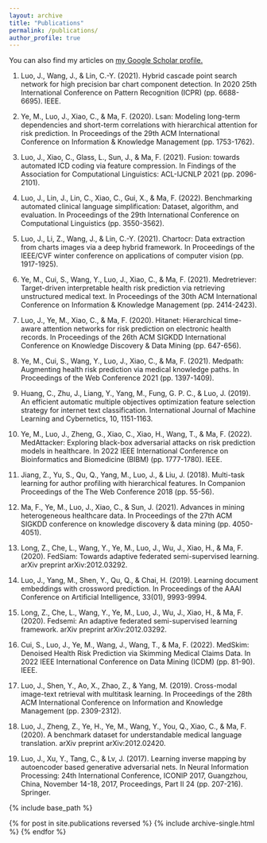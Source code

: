 ```yaml
---
layout: archive
title: "Publications"
permalink: /publications/
author_profile: true
---
```


You can also find my articles on <u><a href="https://scholar.google.com/citations?user=pmLGdM0AAAAJ&hl=zh-CN">my Google Scholar profile</a>.</u>

1. Luo, J., Wang, J., & Lin, C.-Y. (2021). Hybrid cascade point search network for high precision bar chart component detection. In 2020 25th International Conference on Pattern Recognition (ICPR) (pp. 6688-6695). IEEE.

2. Ye, M., Luo, J., Xiao, C., & Ma, F. (2020). Lsan: Modeling long-term dependencies and short-term correlations with hierarchical attention for risk prediction. In Proceedings of the 29th ACM International Conference on Information & Knowledge Management (pp. 1753-1762).

3. Luo, J., Xiao, C., Glass, L., Sun, J., & Ma, F. (2021). Fusion: towards automated ICD coding via feature compression. In Findings of the Association for Computational Linguistics: ACL-IJCNLP 2021 (pp. 2096-2101).

4. Luo, J., Lin, J., Lin, C., Xiao, C., Gui, X., & Ma, F. (2022). Benchmarking automated clinical language simplification: Dataset, algorithm, and evaluation. In Proceedings of the 29th International Conference on Computational Linguistics (pp. 3550-3562).

5. Luo, J., Li, Z., Wang, J., & Lin, C.-Y. (2021). Chartocr: Data extraction from charts images via a deep hybrid framework. In Proceedings of the IEEE/CVF winter conference on applications of computer vision (pp. 1917-1925).

6. Ye, M., Cui, S., Wang, Y., Luo, J., Xiao, C., & Ma, F. (2021). Medretriever: Target-driven interpretable health risk prediction via retrieving unstructured medical text. In Proceedings of the 30th ACM International Conference on Information & Knowledge Management (pp. 2414-2423).

7. Luo, J., Ye, M., Xiao, C., & Ma, F. (2020). Hitanet: Hierarchical time-aware attention networks for risk prediction on electronic health records. In Proceedings of the 26th ACM SIGKDD International Conference on Knowledge Discovery & Data Mining (pp. 647-656).

8. Ye, M., Cui, S., Wang, Y., Luo, J., Xiao, C., & Ma, F. (2021). Medpath: Augmenting health risk prediction via medical knowledge paths. In Proceedings of the Web Conference 2021 (pp. 1397-1409).

9. Huang, C., Zhu, J., Liang, Y., Yang, M., Fung, G. P. C., & Luo, J. (2019). An efficient automatic multiple objectives optimization feature selection strategy for internet text classification. International Journal of Machine Learning and Cybernetics, 10, 1151-1163.

10. Ye, M., Luo, J., Zheng, G., Xiao, C., Xiao, H., Wang, T., & Ma, F. (2022). MedAttacker: Exploring black-box adversarial attacks on risk prediction models in healthcare. In 2022 IEEE International Conference on Bioinformatics and Biomedicine (BIBM) (pp. 1777-1780). IEEE.

11. Jiang, Z., Yu, S., Qu, Q., Yang, M., Luo, J., & Liu, J. (2018). Multi-task learning for author profiling with hierarchical features. In Companion Proceedings of the The Web Conference 2018 (pp. 55-56).

12. Ma, F., Ye, M., Luo, J., Xiao, C., & Sun, J. (2021). Advances in mining heterogeneous healthcare data. In Proceedings of the 27th ACM SIGKDD conference on knowledge discovery & data mining (pp. 4050-4051).

13. Long, Z., Che, L., Wang, Y., Ye, M., Luo, J., Wu, J., Xiao, H., & Ma, F. (2020). FedSiam: Towards adaptive federated semi-supervised learning. arXiv preprint arXiv:2012.03292.

14. Luo, J., Yang, M., Shen, Y., Qu, Q., & Chai, H. (2019). Learning document embeddings with crossword prediction. In Proceedings of the AAAI Conference on Artificial Intelligence, 33(01), 9993-9994.

15. Long, Z., Che, L., Wang, Y., Ye, M., Luo, J., Wu, J., Xiao, H., & Ma, F. (2020). Fedsemi: An adaptive federated semi-supervised learning framework. arXiv preprint arXiv:2012.03292.

16. Cui, S., Luo, J., Ye, M., Wang, J., Wang, T., & Ma, F. (2022). MedSkim: Denoised Health Risk Prediction via Skimming Medical Claims Data. In 2022 IEEE International Conference on Data Mining (ICDM) (pp. 81-90). IEEE.

17. Luo, J., Shen, Y., Ao, X., Zhao, Z., & Yang, M. (2019). Cross-modal image-text retrieval with multitask learning. In Proceedings of the 28th ACM International Conference on Information and Knowledge Management (pp. 2309-2312).

18. Luo, J., Zheng, Z., Ye, H., Ye, M., Wang, Y., You, Q., Xiao, C., & Ma, F. (2020). A benchmark dataset for understandable medical language translation. arXiv preprint arXiv:2012.02420.

19. Luo, J., Xu, Y., Tang, C., & Lv, J. (2017). Learning inverse mapping by autoencoder based generative adversarial nets. In Neural Information Processing: 24th International Conference, ICONIP 2017, Guangzhou, China, November 14-18, 2017, Proceedings, Part II 24 (pp. 207-216). Springer.

{% include base_path %}

{% for post in site.publications reversed %}
  {% include archive-single.html %}
{% endfor %}
